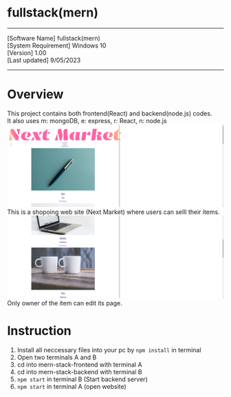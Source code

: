 # fullstack(mern)

----------------------------------------

[Software Name] fullstack(mern)  
[System Requirement] Windows 10  
[Version] 1.00  
[Last updated] 9/05/2023  

----------------------------------------

# Overview

This project contains both frontend(React) and backend(node.js) codes.  
It also uses m: mongoDB, e: express, r: React, n: node.js 
![Next Market image](images/image230512_173336.png)
This is a shopoing web site (Next Market) where users can selll their items. 
![Next Market image](images/image230512_173355.png) 
Only owner of the item can edit its page.  

# Instruction
1. Install all neccessary files into your pc by ```npm install``` in terminal
1. Open two terminals A and B
1. cd into mern-stack-frontend with terminal A
1. cd into mern-stack-backend with terminal B
1. ```npm start``` in terminal B (Start backend server)
1. ```npm start``` in terminal A (open website)
